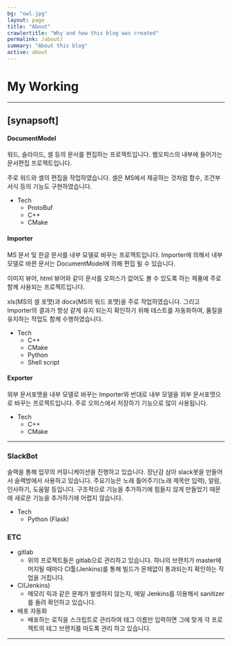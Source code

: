 ```yaml
---
bg: "owl.jpg"
layout: page
title: "About"
crawlertitle: "Why and how this blog was created"
permalink: /about/
summary: "About this blog"
active: about
---
```

# My Working
***
## [synapsoft]
#### DocumentModel

워드, 슬라이드, 셀 등의 문서를 편집하는 프로젝트입니다. 웹오피스의 내부에 들어가는 문서편집 프로젝트입니다.

주로 워드와 셀의 편집을 작업하였습니다. 셀은 MS에서 제공하는 것처럼 함수, 조건부서식 등의 기능도 구현하였습니다.
- Tech
	- ProtoBuf
	- C++
	- CMake

#### Importer

MS 문서 및 한글 문서를 내부 모델로 바꾸는 프로젝트입니다. Importer에 의해서 내부 모델로 바뀐 문서는 DocumentModel에 의해 편집 될 수 있습니다.

이미지 뷰어, html 뷰어와 같이 문서를 오피스가 없어도 볼 수 있도록 하는 제품에 주로 함께 사용되는 프로젝트입니다.

xls(MS의 셀 포맷)과 docx(MS의 워드 포맷)을 주로 작업하였습니다. 그리고 Importer의 결과가 항상 같게 유지 되는지 확인하기 위해 테스트를 자동화하여, 품질을 유지하는 작업도 함께 수행하였습니다.
- Tech
	- C++
	- CMake
	- Python
	- Shell script

#### Exporter

외부 문서포맷을 내부 모델로 바꾸는 Importer와 반대로 내부 모델을 외부 문서포맷으로 바꾸는 프로젝트입니다. 주로 오피스에서 저장하기 기능으로 많이 사용됩니다.
- Tech
	- C++
	- CMake

*****

### SlackBot

슬랙을 통해 업무의 커뮤니케이션을 진행하고 있습니다. 장난감 삼아 slack봇을 만들어서 슬랙방에서 사용하고 있습니다.
주요기능은 노래 틀어주기(노래 제목만 입력), 알람, 인사하기, 도움말 등입니다.
구조적으로 기능을 추가하기에 힘들지 않게 만들었기 때문에 새로운 기능을 추가하기에 어렵지 않습니다.
- Tech
	- Python (Flask)

### ETC

- gitlab
	- 위의 프로젝트들은 gitlab으로 관리하고 있습니다. 하나의 브랜치가 master에 머지될 때마다 CI툴(Jenkins)를 통해 빌드가 문제없이 통과되는지 확인하는 작업을 거칩니다.
- CI(Jenkins)
	- 메모리 릭과 같은 문제가 발생하지 않는지, 매일 Jenkins를 이용해서 sanitizer를 돌려 확인하고 있습니다.
- 배포 자동화
	- 배포하는 로직을 스크립트로 관리하여 테그 이름만 입력하면 그에 맞게 각 프로젝트의 테그 브랜치를 따도록 관리 하고 있습니다.


*****

